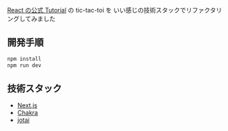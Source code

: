 [React の公式 Tutorial](https://ja.reactjs.org/tutorial/tutorial.html) の tic-tac-toi を いい感じの技術スタックでリファクタリングしてみました

## 開発手順

```bash
npm install
npm run dev
```

## 技術スタック

- [Next.js](https://nextjs.org/docs/getting-started)
- [Chakra](https://chakra-ui.com/docs/getting-started)
- [jotai](https://jotai.org)
